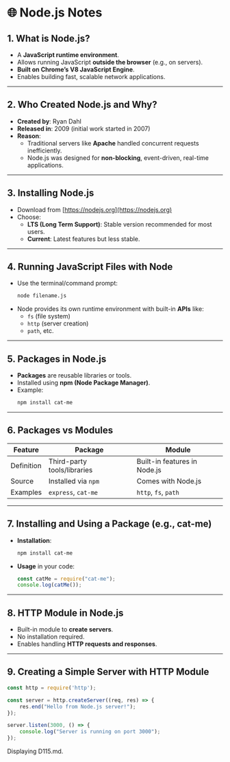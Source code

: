 
# 🌐 Node.js Notes

## 1. **What is Node.js?**
- A **JavaScript runtime environment**.
- Allows running JavaScript **outside the browser** (e.g., on servers).
- **Built on Chrome’s V8 JavaScript Engine**.
- Enables building fast, scalable network applications.

---

## 2. **Who Created Node.js and Why?**
- **Created by**: Ryan Dahl  
- **Released in**: 2009 (initial work started in 2007)
- **Reason**:
  - Traditional servers like **Apache** handled concurrent requests inefficiently.
  - Node.js was designed for **non-blocking**, event-driven, real-time applications.

---

## 3. **Installing Node.js**
- Download from [https://nodejs.org](https://nodejs.org)
- Choose:
  - **LTS (Long Term Support)**: Stable version recommended for most users.
  - **Current**: Latest features but less stable.

---

## 4. **Running JavaScript Files with Node**
- Use the terminal/command prompt:
  ```bash
  node filename.js
  ```
- Node provides its own runtime environment with built-in **APIs** like:
  - `fs` (file system)
  - `http` (server creation)
  - `path`, etc.

---

## 5. **Packages in Node.js**
- **Packages** are reusable libraries or tools.
- Installed using **npm (Node Package Manager)**.
- Example:
  ```bash
  npm install cat-me
  ```

---

## 6. **Packages vs Modules**
| Feature     | Package                           | Module                        |
|-------------|-----------------------------------|-------------------------------|
| Definition  | Third-party tools/libraries       | Built-in features in Node.js |
| Source      | Installed via `npm`               | Comes with Node.js            |
| Examples    | `express`, `cat-me`               | `http`, `fs`, `path`          |

---

## 7. **Installing and Using a Package (e.g., cat-me)**
- **Installation**:
  ```bash
  npm install cat-me
  ```
- **Usage** in your code:
  ```js
  const catMe = require("cat-me");
  console.log(catMe());
  ```

---

## 8. **HTTP Module in Node.js**
- Built-in module to **create servers**.
- No installation required.
- Enables handling **HTTP requests and responses**.

---

## 9. **Creating a Simple Server with HTTP Module**
```js
const http = require('http');

const server = http.createServer((req, res) => {
    res.end("Hello from Node.js server!");
});

server.listen(3000, () => {
    console.log("Server is running on port 3000");
});
```
Displaying D115.md.